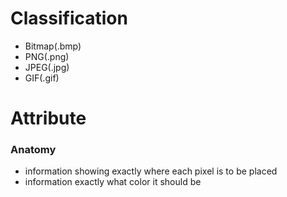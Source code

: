 # Classification
- Bitmap(.bmp)
- PNG(.png)
- JPEG(.jpg)
- GIF(.gif)

# Attribute
### Anatomy
- information showing exactly where each pixel is to be placed
- information exactly what color it should be